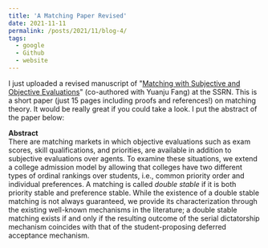 ```yaml
---
title: 'A Matching Paper Revised'
date: 2021-11-11
permalink: /posts/2021/11/blog-4/
tags:
  - google 
  - Github
  - website
---
```


I just uploaded a revised manuscript of "[Matching with Subjective and Objective Evaluations](https://papers.ssrn.com/sol3/papers.cfm?abstract_id=3914551)" (co-authored with Yuanju Fang) at the SSRN. This is a short paper (just 15 pages including proofs and references!) on matching theory. It would be really great if you could take a look. I put the abstract of the paper below:

**Abstract**  
There are matching markets in which objective evaluations such as exam scores, skill qualifications, and priorities, are available in addition to subjective evaluations over agents. To examine these situations, we extend a college admission model by allowing that colleges have two different types of ordinal rankings over students, i.e., common priority order and individual preferences. A matching is called *double stable* if it is both priority stable and preference stable. While the existence of a double stable matching is not always guaranteed, we provide its characterization through the existing well-known mechanisms in the literature; a double stable matching exists if and only if the resulting outcome of the serial dictatorship mechanism coincides with that of the student-proposing deferred acceptance mechanism.
